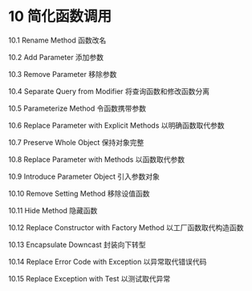 # 10 简化函数调用

10.1 Rename Method 函数改名

10.2 Add Parameter 添加参数

10.3 Remove Parameter 移除参数

10.4 Separate Query from Modifier 将查询函数和修改函数分离

10.5 Parameterize Method 令函数携带参数

10.6 Replace Parameter with Explicit Methods 以明确函数取代参数

10.7 Preserve Whole Object 保持对象完整

10.8 Replace Parameter with Methods 以函数取代参数

10.9 Introduce Parameter Object 引入参数对象

10.10 Remove Setting Method 移除设值函数

10.11 Hide Method 隐藏函数

10.12 Replace Constructor with Factory Method 以工厂函数取代构造函数

10.13 Encapsulate Downcast 封装向下转型

10.14 Replace Error Code with Exception 以异常取代错误代码

10.15 Replace Exception with Test 以测试取代异常
